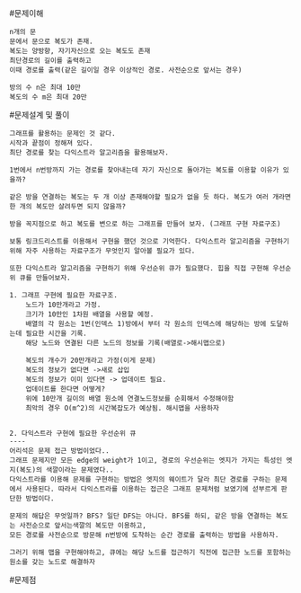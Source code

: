 #문제이해

    n개의 문
    문에서 문으로 복도가 존재.
    복도는 양방향, 자기자신으로 오는 복도도 존재
    최단경로의 길이를 출력하고
    이때 경로를 출력(같은 길이일 경우 이상적인 경로. 사전순으로 앞서는 경우)

    방의 수 n은 최대 10만
    복도의 수 m은 최대 20만


#문제설계 및 풀이

    그래프를 활용하는 문제인 것 같다.
    시작과 끝점이 정해져 있다.
    최단 경로를 찾는 다익스트라 알고리즘을 활용해보자.

    1번에서 n번방까지 가는 경로를 찾아내는데 자기 자신으로 돌아가는 복도를 이용할 이유가 있을까?

    같은 방을 연결하는 복도는 두 개 이상 존재해야할 필요가 없을 듯 하다. 복도가 여러 개라면 한 개의 복도만 살려두면 되지 않을까?

    방을 꼭지점으로 하고 복도를 변으로 하는 그래프를 만들어 보자. (그래프 구현 자료구조)
    
    보통 링크드리스트를 이용해서 구현을 했던 것으로 기억한다. 다익스트라 알고리즘을 구현하기 위해 자주 사용하는 자료구조가 무엇인지 알아볼 필요가 있다.

    또한 다익스트라 알고리즘을 구현하기 위해 우선순위 큐가 필요했다. 힙을 직접 구현해 우선순위 큐를 만들어보자.

    1. 그래프 구현에 필요한 자료구조.
        노드가 10만개라고 가정.
        크기가 10만인 1차원 배열을 사용할 예정.
        배열의 각 원소는 1번(인덱스 1)방에서 부터 각 원소의 인덱스에 해당하는 방에 도달하는데 필요한 시간을 기록.
        해당 노드와 연결된 다른 노드의 정보를 기록(배열로->해시맵으로)

        복도의 개수가 20만개라고 가정(이게 문제)
        복도의 정보가 없다면 ->새로 삽입
        복도의 정보가 이미 있다면 -> 업데이트 필요.
        업데이트를 한다면 어떻게?
        위에 10만개 길이의 배열 원소에 연결노드정보를 순회해서 수정해야함
        최악의 경우 O(m^2)의 시간복잡도가 예상됨. 해시맵을 사용하자


    2. 다익스트라 구현에 필요한 우선순위 큐
    ----
    어리석은 문제 접근 방법이었다..
    그래프 문제지만 모든 edge의 weight가 1이고, 경로의 우선순위는 엣지가 가지는 특성인 엣지(복도)의 색깔이라는 문제였다..
    다익스트라를 이용해 문제를 구현하는 방법은 엣지의 웨이트가 달라 최단 경로를 구하는 문제에서 사용된다. 따라서 다익스트라를 이용하는 접근은 그래프 문제처럼 보였기에 섣부르게 판단한 방법이다.

    문제의 해답은 무엇일까? BFS? 일단 DFS는 아니다. BFS를 하되, 같은 방을 연결하는 복도는 사전순으로 앞서는색깔의 복도만 이용하고,
    모든 경로를 사전순으로 방문해 n번방에 도착하는 순간 경로를 출력하는 방법을 사용하자.

    그러기 위해 맵을 구현해야하고, 큐에는 해당 노드를 접근하기 직전에 접근한 노드를 포함하는 원소를 갖는 노드로 해결하자




#문제점
